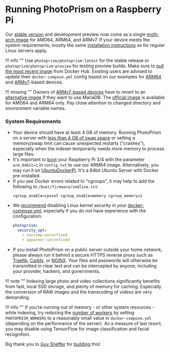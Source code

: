 # Running PhotoPrism on a Raspberry Pi

Our [stable version](../release-notes.md) and development preview now come as a single
[multi-arch image](https://hub.docker.com/r/photoprism/photoprism) for AMD64, ARM64, and ARMv7. If your device meets the system requirements, mostly the same [installation instructions](docker-compose.md)
as for regular Linux servers apply.

!!! info ""
    Use `photoprism/photoprism:latest` for the stable release or `photoprism/photoprism:preview` for testing 
    preview builds. Make sure to [pull the most recent image](updates.md) from Docker Hub. Existing users are advised to 
    update their `docker-compose.yml` config based on our examples for [ARM64](https://dl.photoprism.org/docker/arm64/docker-compose.yml)
    and [ARMv7](https://dl.photoprism.org/docker/armv7/docker-compose.yml)-based devices.

!!! missing ""
    Owners of [ARMv7-based devices](https://dl.photoprism.org/docker/armv7/docker-compose.yml) have to revert to 
    an [alternative image](https://hub.docker.com/r/linuxserver/mariadb) if they want to use MariaDB. 
    The [official image](https://hub.docker.com/_/mariadb) is available for AMD64 and ARM64 only. 
    Pay close attention to changed directory and environment variable names.

### System Requirements ###

- Your device should have at least 4 GB of memory. Running PhotoPrism on a server with [less than 4 GB of swap space](troubleshooting.md#adding-swap)
  or setting a memory/swap limit can cause unexpected restarts ("crashes"), especially when the indexer temporarily
  needs more memory to process large files.
- It's important to [boot](https://www.raspberrypi.org/documentation/installation/installing-images/README.md) your 
  Raspberry Pi 3/4 with the parameter `arm_64bit=1` in `config.txt` to use our ARM64 image.
  Alternatively, you may run it on [UbuntuDockerPi](https://github.com/guysoft/UbuntuDockerPi).
  It's a 64bit Ubuntu Server with Docker pre-installed.
- If you see Docker errors related to "cgroups", it may help to add the following to `/boot/firmware/cmdline.txt`:
  ```
  cgroup_enable=cpuset cgroup_enable=memory cgroup_memory=1
  ```
- We [recommend](troubleshooting.md#linux-kernel-security) disabling Linux kernel security in your 
  [docker-compose.yml](https://dl.photoprism.org/docker/arm64/docker-compose.yml), especially if you do 
  not have experience with the configuration:
  ```yaml
  photoprism:
    security_opt:
      - seccomp:unconfined
      - apparmor:unconfined
  ```
- If you install PhotoPrism on a public server outside your home network, please always run it behind a secure
  HTTPS reverse proxy such as [Traefik](proxies/traefik.md), [Caddy](proxies/caddy-2.md), or [NGINX](proxies/nginx.md).
  Your files and passwords will otherwise be transmitted in clear text and can be intercepted by anyone, 
  including your provider, hackers, and governments.

!!! note ""
    Indexing large photo and video collections significantly benefits from fast, local SSD storage,
    and plenty of memory for caching. Especially the conversion of RAW images and the transcoding of
    videos are very demanding.

!!! info ""
    If you're running out of memory - or other system resources - while indexing, try reducing the
    [number of workers](https://docs.photoprism.org/getting-started/config-options/) by setting
    `PHOTOPRISM_WORKERS` to a reasonably small value in `docker-compose.yml` (depending on the performance of the server).
    As a measure of last resort, you may disable using TensorFlow for image classification and facial recognition.

Big thank you to [Guy Sheffer](https://github.com/guysoft) for
[building](https://github.com/photoprism/photoprism/issues/109) this!
